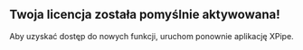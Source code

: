 ## Twoja licencja została pomyślnie aktywowana!

Aby uzyskać dostęp do nowych funkcji, uruchom ponownie aplikację XPipe.